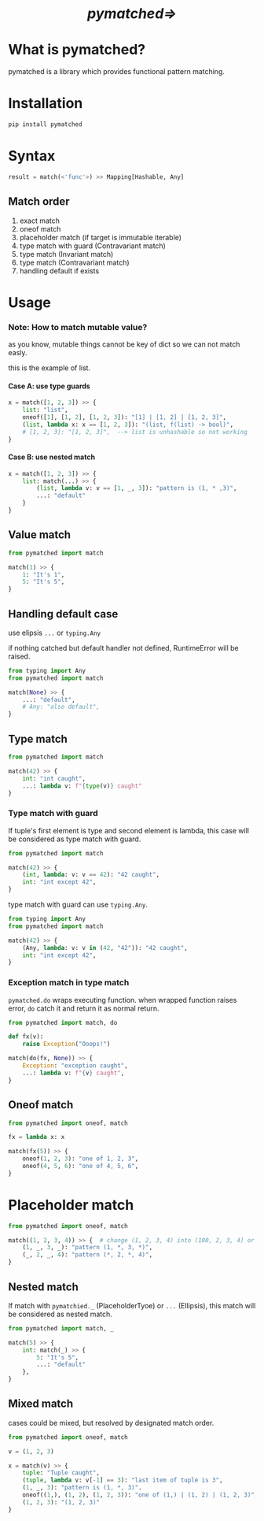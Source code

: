 *<h1 align="center">py<b>matched⇒</b></h1>*

# What is pymatched?
pymatched is a library which provides functional pattern matching.

# Installation
```bash
pip install pymatched
```

# Syntax
```python
result = match(<'func'>) >> Mapping[Hashable, Any]
```

## Match order
1. exact match
2. oneof match
3. placeholder match (if target is immutable iterable)
4. type match with guard (Contravariant match)
5. type match (Invariant match)
6. type match (Contravariant match)
7. handling default if exists

# Usage

### Note: How to match mutable value?
as you know, mutable things cannot be key of dict so we can not match easly.

this is the example of list.

#### Case A: use type guards

```python
x = match([1, 2, 3]) >> {
    list: "list",
    oneof([1], [1, 2], [1, 2, 3]): "[1] | [1, 2] | [1, 2, 3]",
    (list, lambda x: x == [1, 2, 3]): "(list, f(list) -> bool)",
    # [1, 2, 3]: "[1, 2, 3]",  --> list is unhashable so not working
}
```

#### Case B: use nested match

```python
x = match([1, 2, 3]) >> {
    list: match(...) >> {
        (list, lambda v: v == [1, _, 3]): "pattern is (1, * ,3)",
        ...: "default"
    } 
}
```


## Value match

```python
from pymatched import match

match(1) >> {
    1: "It's 1",
    5: "It's 5",
}
```

## Handling default case
use elipsis `...` or `typing.Any`

if nothing catched but default handler not defined, RuntimeError will be raised.

```python
from typing import Any
from pymatched import match

match(None) >> {
    ...: "default",
    # Any: "also default",
}
```

## Type match
```python
from pymatched import match

match(42) >> {
    int: "int caught",
    ...: lambda v: f"{type(v)} caught"
}
```

###  Type match with guard

If tuple's first element is type and second element is lambda, this case will be considered as type match with guard.

```python
from pymatched import match

match(42) >> {
    (int, lambda: v: v == 42): "42 caught",
    int: "int except 42",
}
```

type match with guard can use `typing.Any`.

```python
from typing import Any
from pymatched import match

match(42) >> {
    (Any, lambda: v: v in (42, "42")): "42 caught",
    int: "int except 42",
}
```

### Exception match in type match

`pymatched.do` wraps executing function. when wrapped function raises error, `do` catch it and return it as normal return. 

```python
from pymatched import match, do

def fx(v):
    raise Exception("Ooops!")

match(do(fx, None)) >> {
    Exception: "exception caught",
    ...: lambda v: f"{v} caught",
}
```

## Oneof match
```python
from pymatched import oneof, match

fx = lambda x: x

match(fx(5)) >> {
    oneof(1, 2, 3): "one of 1, 2, 3",
    oneof(4, 5, 6): "one of 4, 5, 6",
}
```

# Placeholder match

```python
from pymatched import oneof, match

match((1, 2, 3, 4)) >> {  # change (1, 2, 3, 4) into (100, 2, 3, 4) or (1, 9, 3, 9)
    (1, _, 3, _): "pattern (1, *, 3, *)",
    (_, 2, _, 4): "pattern (*, 2, *, 4)",
}
```

## Nested match

If match with `pymatchied._` (PlaceholderTyoe) or `...` (Ellipsis), this match will be considered as nested match.

```python
from pymatched import match, _

match(5) >> {
    int: match(_) >> {
        5: "It's 5",
        ...: "default"
    },
}
```

## Mixed match

cases could be mixed, but resolved by designated match order.

```python
from pymatched import oneof, match

v = (1, 2, 3)

x = match(v) >> {
    tuple: "Tuple caught",
    (tuple, lambda v: v[-1] == 3): "last item of tuple is 3",
    (1, _, 3): "pattern is (1, *, 3)".
    oneof((1,), (1, 2), (1, 2, 3)): "one of (1,) | (1, 2) | (1, 2, 3)",
    (1, 2, 3): "(1, 2, 3)"
}
```
